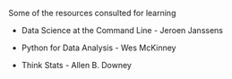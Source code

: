 Some of the resources consulted for learning

- Data Science at the Command Line - Jeroen Janssens

- Python for Data Analysis - Wes McKinney

- Think Stats - Allen B. Downey